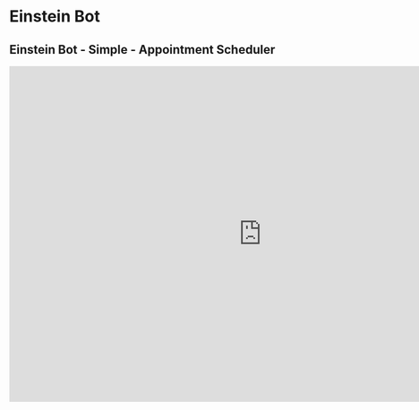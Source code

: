 # Einstein Bot

## Einstein Bot - Simple - Appointment Scheduler

<iframe width="900" height="600" src="https://www.youtube.com/embed/3wDpNNMu6Y0" title="YouTube video player" frameborder="0" allow="accelerometer; autoplay; clipboard-write; encrypted-media; gyroscope; picture-in-picture; web-share" allowfullscreen></iframe>